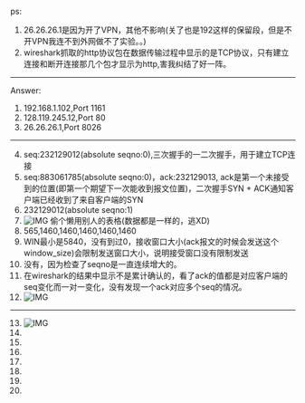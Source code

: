 ps:
1. 26.26.26.1是因为开了VPN，其他不影响(关了也是192这样的保留段，但是不开VPN我连不到外网做不了实验。。)
2. wireshark抓取的http协议包在数据传输过程中显示的是TCP协议，只有建立连接和断开连接那几个包才显示为http,害我纠结了好一阵。

---
Answer:
1. 192.168.1.102,Port 1161
2. 128.119.245.12,Port 80
3. 26.26.26.1,Port 8026
---
4. seq:232129012(absolute seqno:0),三次握手的一二次握手，用于建立TCP连接
5. seq:883061785(absolute seqno:0)，ack:232129013, ack是第一个未接受到的位置(即第一个期望下一次能收到报文位置)，二次握手SYN + ACK通知客户端已经收到了来自客户端的SYN
6. 232129012(absolute seqno:1)
7. ![IMG](1.png) 偷个懒用别人的表格(数据都是一样的，逃XD)
8. 565,1460,1460,1460,1460,1460
9. WIN最小是5840，没有到过0，接收窗口大小(ack报文的时候会发送这个window_size)会限制发送窗口大小，说明接受窗口没有限制发送
10. 没有，因为检查了seqno是一直连续增大的。
11. 在wireshark的结果中显示不是累计确认的，看了ack的值都是对应客户端的seq变化而一对一变化，没有发现一个ack对应多个seq的情况。
12. ![IMG](2.png)
---
13. ![IMG](3.png)
14. 
15. 
16. 
17. 
18. 
19. 
20. 
